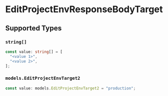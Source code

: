 # EditProjectEnvResponseBodyTarget


## Supported Types

### `string[]`

```typescript
const value: string[] = [
  "<value 1>",
  "<value 2>",
];
```

### `models.EditProjectEnvTarget2`

```typescript
const value: models.EditProjectEnvTarget2 = "production";
```

